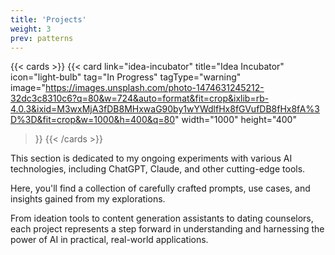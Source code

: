 ```yaml
---
title: 'Projects'
weight: 3
prev: patterns
---
```


{{< cards >}}
  {{< card 
    link="idea-incubator" 
    title="Idea Incubator" 
    icon="light-bulb" 
    tag="In Progress"
    tagType="warning"
    image="https://images.unsplash.com/photo-1474631245212-32dc3c8310c6?q=80&w=724&auto=format&fit=crop&ixlib=rb-4.0.3&ixid=M3wxMjA3fDB8MHxwaG90by1wYWdlfHx8fGVufDB8fHx8fA%3D%3D&fit=crop&w=1000&h=400&q=80"
    width="1000"
    height="400"
  >}}
{{< /cards >}}

This section is dedicated to my ongoing experiments with various AI technologies, including ChatGPT, Claude, and other cutting-edge tools. 

Here, you'll find a collection of carefully crafted prompts, use cases, and insights gained from my explorations.

From ideation tools to content generation assistants to dating counselors, each project represents a step forward in understanding and harnessing the power of AI in practical, real-world applications.